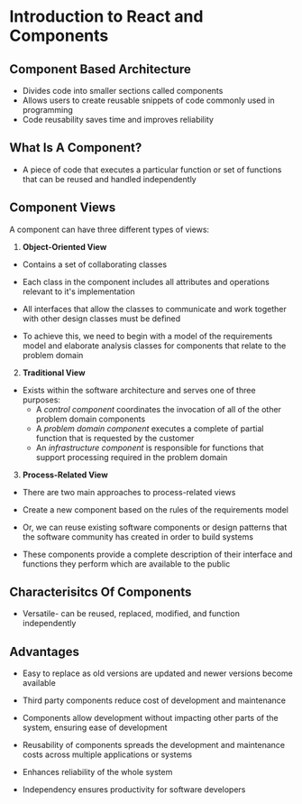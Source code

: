 # Introduction to React and Components

## Component Based Architecture

* Divides code into smaller sections called components
* Allows users to create reusable snippets of code commonly used in programming
* Code reusability saves time and improves reliability

## What Is A Component?

* A piece of code that executes a particular function or set of functions that can be reused and handled independently

## Component Views

A component can have three different types of views:

1. **Object-Oriented View**
 * Contains a set of collaborating classes 

 * Each class in the component includes all attributes and operations relevant to it's implementation 
 
 * All interfaces that allow the classes to communicate and work together with other design classes must be defined

 * To achieve this, we need to begin with a model of the requirements model and elaborate analysis classes for components that relate to the problem domain 

 2. **Traditional View**

* Exists within the software architecture and serves one of three purposes:
    - A *control component* coordinates the invocation of all of the other problem domain components
    - A *problem domain component* executes a complete of partial function that is requested by the customer
    - An *infrastructure component* is responsible for functions that support processing required in the problem domain

3. **Process-Related View**

* There are two main approaches to process-related views

* Create a new component based on the rules of the 
requirements model

* Or, we can reuse existing software components or design patterns that the software community has created in order to build systems

* These components provide a complete description of their interface and functions they perform which are available to the public 

## Characterisitcs Of Components 

* Versatile- can be reused, replaced, modified, and function independently

## Advantages

* Easy to replace as old versions are updated and newer versions become available

* Third party components reduce cost of development and maintenance

* Components allow development without impacting other parts of the system, ensuring ease of development

* Reusability of components spreads the development and maintenance costs across multiple applications or systems 

* Enhances reliability of the whole system 

* Independency ensures productivity for software developers 
